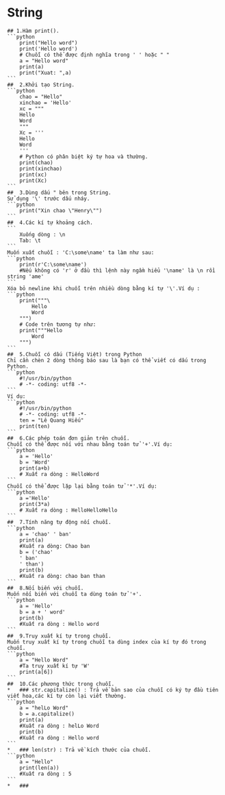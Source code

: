 # String
	## 1.Hàm print().
	```python
		print("Hello word")
		print('Hello word')
		# Chuỗi có thể được định nghĩa trong ' ' hoặc " "
		a = "Hello word"
		print(a)
		print("Xuat: ",a)
	```
	##	2.Khởi tạo String.
	```python
		chao = "Hello"
		xinchao = 'Hello'
		xc = """
		Hello 
		Word
		"""
		Xc = '''
		Hello
		Word
		'''
		# Python có phân biệt ký tự hoa và thường.
		print(chao)
		print(xinchao)
		print(xc)
		print(Xc)
	```
	##	3.Dùng dấu " bên trong String.
	Sử dụng '\' trước dấu nháy.  
	```python
		print("Xin chao \"Henry\"")
	```
	##	4.Các kí tự khoảng cách.
	```
		Xuống dòng : \n  
		Tab: \t 
	```
	Muốn xuất chuỗi : 'C:\some\name' ta làm như sau:  
	```python
		print(r'C:\some\name')
		#Nếu không có 'r' ở đầu thì lệnh này ngầm hiểu '\name' là \n rồi string 'ame'
	```
	Xóa bỏ newline khi chuỗi trên nhiều dòng bằng kí tự '\'.Ví dụ :  
	```python
		print("""\
			Hello
			Word
		""")
		# Code trên tương tự như:
		print("""Hello
			Word
		""")
	```
	##	5.Chuỗi có dấu (Tiếng Việt) trong Python
	Chỉ cần chèn 2 dòng thông báo sau là bạn có thể viết có dấu trong Python.  
	```python
		#!/usr/bin/python
		# -*- coding: utf8 -*-
	```
	Ví dụ:  
	```python
		#!/usr/bin/python
		# -*- coding: utf8 -*-
		ten = "Lê Quang Hiếu"
		print(ten)
	```
	##	6.Các phép toán đơn giản trên chuỗi.    
	Chuỗi có thể được nối với nhau bằng toán tử '+'.Ví dụ:  
	```python
		a = 'Hello'
		b = 'Word'
		print(a+b)
		# Xuất ra dòng : HelloWord
	```
	Chuỗi có thể được lặp lại bằng toán tử '*'.Ví dụ:  
	```python
		a ='Hello'
		print(3*a)
		# Xuất ra dòng : HelloHelloHello
	```
	##	7.Tính năng tự động nối chuỗi.
	```python
		a = 'chao' ' ban'
		print(a)
		#Xuất ra dòng: Chao ban
		b = ('chao'
		' ban'
		' than')
		print(b)
		#Xuất ra dòng: chao ban than
	```
	##	8.Nối biến với chuỗi.
	Muốn nối biến với chuỗi ta dùng toán tử '+'.  
	```python
		a = 'Hello'
		b = a + ' word'
		print(b)
		#Xuất ra dòng : Hello word 
	```
	##	9.Truy xuất kí tự trong chuỗi.
	Muốn truy xuất kí tự trong chuỗi ta dùng index của kí tự đó trong chuỗi.  
	```python
		a = "Hello Word"
		#Ta truy xuất kí tự 'W'
		print(a[6])
	```
	##	10.Các phương thức trong chuỗi.
	*	###	str.capitalize() : Trả về bản sao của chuỗi có ký tự đầu tiên viết hoa,các kí tự còn lại viết thường.
	```python
		a = "helLo Word"
		b = a.capitalize()
		print(a)
		#Xuất ra dòng : helLo Word
		print(b)
		#Xuất ra dòng : Hello word
	```
	*	###	len(str) : Trả về kích thước của chuỗi.
	```python
		a = "Hello"
		print(len(a))
		#Xuất ra dòng : 5
	```
	*	###	
